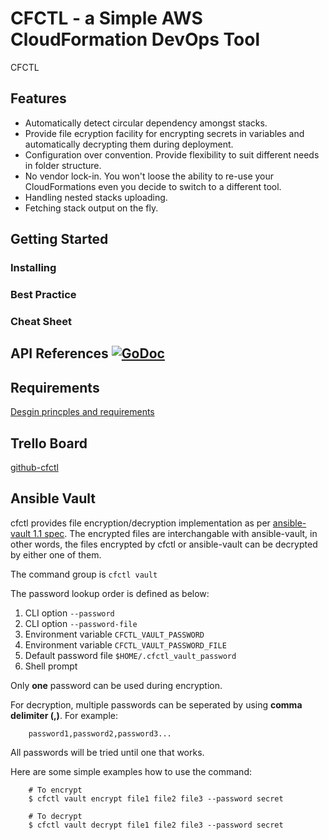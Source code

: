 # CFCTL - a Simple AWS CloudFormation DevOps Tool
CFCTL

## Features
- Automatically detect circular dependency amongst stacks.
- Provide file ecryption facility for encrypting secrets in variables and automatically decrypting them during deployment.
- Configuration over convention. Provide flexibility to suit different needs in folder structure.
- No vendor lock-in. You won't loose the ability to re-use your CloudFormations even you decide to switch to a different tool.
- Handling nested stacks uploading.
- Fetching stack output on the fly.

## Getting Started

### Installing

### Best Practice

### Cheat Sheet



## API References  [![GoDoc](https://godoc.org/github.com/liangrog/cfctl?status.svg)](https://godoc.org/github.com/liangrog/cfctl)


## Requirements
[Desgin princples and requirements](docs/requirements.md)


Trello Board
---
[github-cfctl](https://trello.com/b/3etT9edo/github-cfctl)

## Ansible Vault
cfctl provides file encryption/decryption implementation as per [ansible-vault 1.1 spec](https://docs.ansible.com/ansible/latest/user_guide/vault.html#vault-payload-format-1-1). The encrypted files are interchangable with ansible-vault, in other words, the files encrypted by cfctl or ansible-vault can be decrypted by either one of them.

The command group is `cfctl vault`

The password lookup order is defined as below:
1. CLI option `--password`
2. CLI option `--password-file`
3. Environment variable `CFCTL_VAULT_PASSWORD`
4. Environment variable `CFCTL_VAULT_PASSWORD_FILE`
5. Default password file `$HOME/.cfctl_vault_password`
6. Shell prompt


Only **one** password can be used during encryption.

For decryption, multiple passwords can be seperated by using **comma delimiter (,)**. For example:
```
    password1,password2,password3...
```

All passwords will be tried until one that works. 

Here are some simple examples how to use the command:
```
    # To encrypt
    $ cfctl vault encrypt file1 file2 file3 --password secret

    # To decrypt
    $ cfctl vault decrypt file1 file2 file3 --password secret
```
